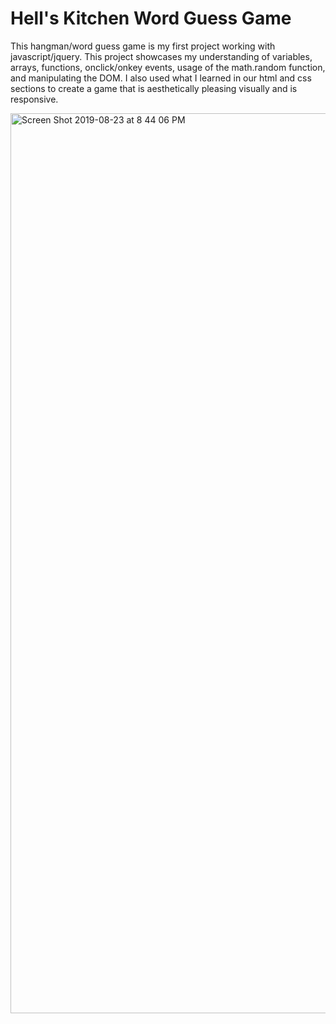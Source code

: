 # Hell's Kitchen Word Guess Game

This hangman/word guess game is my first project working with javascript/jquery. This project showcases my understanding of variables, arrays, functions, onclick/onkey events, usage of the math.random function, and manipulating the DOM. I also used what I learned in our html and css sections to create a game that is aesthetically pleasing visually and is responsive. 

<img width="1440" alt="Screen Shot 2019-08-23 at 8 44 06 PM" src="https://user-images.githubusercontent.com/50184318/63632202-cf257800-c5e6-11e9-9e00-1828d373487d.png">
